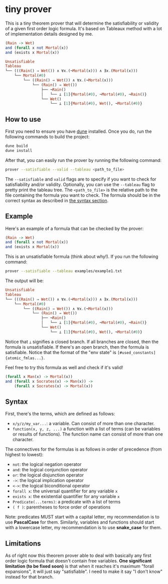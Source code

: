 # tiny prover

This is a tiny theorem prover that will determine the satisfiability or validity of a given first order logic formula. It's based on Tableaux method with a lot of implementation details designed by me.

```haskell
(Rain -> Wet)
and (forall x not Mortal(x)) 
and (exists x Mortal(x))
```

```haskell
Unsatisfiable
Tableau
└── (((Rain() ⇒ Wet()) ∧ ∀x.(¬Mortal(x))) ∧ ∃x.(Mortal(x)))
    └── Mortal(#0)
        └── ((Rain() ⇒ Wet()) ∧ ∀x.(¬Mortal(x)))
            └── (Rain() ⇒ Wet())
                ├── ¬Rain()
                │   └── ⊥ [1]{Mortal(#0), ¬Mortal(#0), ¬Rain()}
                └── Wet()
                    └── ⊥ [1]{Mortal(#0), Wet(), ¬Mortal(#0)}
```

## How to use

First you need to ensure you have [dune](https://dune.build/) installed. Once you do, run the following commands to build the project:

```bash
dune build
dune install
```

After that, you can easily run the prover by running the following command:

```bash
prover --satisfiable --valid --tableau <path_to_file>
```

The `--satisfiable` and `valid` flags are to specify if you want to check for satisfiability and/or validity. Optionally, you can use the `--tableau` flag to pretty print the tableau tree. The `<path_to_file>` is the relative path to the file containing the formula you want to check. The formula should be in the correct syntax as described in [the syntax section](#syntax).

## Example

Here's an example of a formula that can be checked by the prover:

```haskell
(Rain -> Wet)
and (forall x not Mortal(x)) 
and (exists x Mortal(x))
```

This is an unsatisfiable formula (think about why!). If you run the following command:

```bash
prover --satisfiable --tableau examples/example1.txt
```

The output will be:

```haskell
Unsatisfiable
Tableau
└── (((Rain() ⇒ Wet()) ∧ ∀x.(¬Mortal(x))) ∧ ∃x.(Mortal(x)))
    └── Mortal(#0)
        └── ((Rain() ⇒ Wet()) ∧ ∀x.(¬Mortal(x)))
            └── (Rain() ⇒ Wet())
                ├── ¬Rain()
                │   └── ⊥ [1]{Mortal(#0), ¬Mortal(#0), ¬Rain()}
                └── Wet()
                    └── ⊥ [1]{Mortal(#0), Wet(), ¬Mortal(#0)}
```

Notice that `⊥` signifies a closed branch. If all branches are closed, then the formula is unsatisfiable. If there's an open branch, then the formula is satisfiable. Notice that the format of the "env state" is `[#used_constants]{atomic_fmlas...}`.

Feel free to try this formula as well and check if it's valid!

```haskell
(forall x Man(x) -> Mortal(x))
and (forall x Socrates(x) -> Man(x)) -> 
    (forall x Socrates(x) -> Mortal(x))
```

## Syntax

First, there's the terms, which are defined as follows:

<!-- type term = Var of string | Fun of string * term list -->
- `x/y/z/my_var...`: a variable. Can consist of more than one character.
- `function(x, y, z, ...)` a function with a list of terms (can be variables or results of functions). The function name can consist of more than one character.

The connectives for the formulas is as follows in order of precedence (from highest to lowest):

- `not`: the logical negation operator
- `and`: the logical conjunction operator
- `or`: the logical disjunction operator
- `->`: the logical implication operator
- `<->`: the logical biconditional operator
- `forall x`: the universal quantifier for any variable `x`
- `exists x`: the existential quantifier for any variable `x`
- `Predicate(...terms)`: a predicate with a list of terms
- `( f )`: parentheses to force order of operations

Note: predicates MUST start with a capital letter, my recommendation is to use **PascalCase** for them. Similarly, variables and functions should start with a lowercase letter, my recommendation is to use **snake_case** for them.

## Limitations

As of right now this theorem prover able to deal with basically any first order logic formula that doesn't contain free variables. **One significant limitation (to be fixed soon)** is that when it reaches it's maximum "forall expansions", it will just say "satisfiable". I need to make it say "I don't know" instead for that branch.

